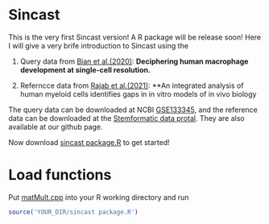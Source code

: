 # Sincast
This is the very first Sincast version! A R package will be release soon! Here I will give a very brife introduction to Sincast using the 

1. Query data from [Bian et al.(2020)](https://doi.org/10.1038/s41586-020-2316-7): **Deciphering human macrophage development at single-cell resolution.** 

2. Referncce data from [Rajab et al.(2021)](https://doi.org/10.1016/j.stemcr.2021.04.010): **An integrated analysis of human myeloid cells identifies gaps in in vitro models of in vivo biology

The query data can be downloaded at NCBI [GSE133345](https://www.ncbi.nlm.nih.gov/geo/query/acc.cgi?acc=GSE133345), and the reference data can be downloaded at the [Stemformatic data protal](https://www.stemformatics.org/atlas/myeloid). They are also available at our github page.

Now download [sincast package.R](https://github.com/meiosis97/Sincast/blob/main/sincast%20package.R) to get started!

# Load functions
Put [matMult.cpp]() into your R working directory and run
```r
source('YOUR_DIR/sincast package.R')
```

